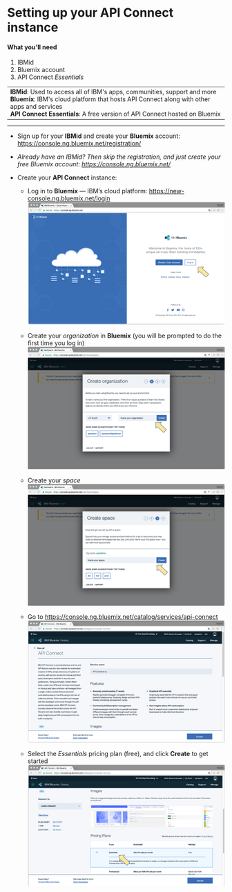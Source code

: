 # Setting up your API Connect instance

#### What you'll need
1. IBMid
2. Bluemix account
3. API Connect _Essentials_


<table>
  <tr><td><b>IBMid</b>: Used to access all of IBM's apps, communities, support and more
    <br>
    <b>Bluemix</b>: IBM's cloud platform that hosts API Connect along with other apps and services<br>
    <b>API Connect Essentials</b>: A free version of API Connect hosted on Bluemix</td></tr>
  </table>  


---


- Sign up for your **IBMid** and create your **Bluemix** account: https://console.ng.bluemix.net/registration/
- _Already have an IBMid? Then skip the registration, and just create your free Bluemix account:_ _https://console.ng.bluemix.net/_  


- Create your **API Connect** instance:
  - Log in to **Bluemix** — IBM’s cloud platform: https://new-console.ng.bluemix.net/login  
  ![](bluemix/0-prereq/images/prereqs-1.png)  

  - Create your _organization_ in **Bluemix** (you will be prompted to do the first time you log in)  
  ![](bluemix/0-prereq/images/prereqs-2.png)
  - Create your _space_  
  ![](bluemix/0-prereq/images/prereqs-3.png)
  - Go to   https://console.ng.bluemix.net/catalog/services/api-connect  
  ![](bluemix/0-prereq/images/prereqs-4.png)  

  - Select the _Essentials_ pricing plan (free), and click **Create** to get started  
  ![](bluemix/0-prereq/images/prereqs-5.png)  

  

